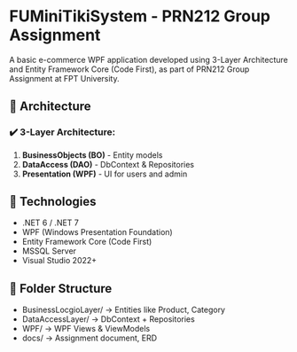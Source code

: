 # FUMiniTikiSystem - PRN212 Group Assignment

A basic e-commerce WPF application developed using 3-Layer Architecture and Entity Framework Core (Code First), as part of PRN212 Group Assignment at FPT University.

## 📐 Architecture

### ✔️ 3-Layer Architecture:
1. **BusinessObjects (BO)** - Entity models
2. **DataAccess (DAO)** - DbContext & Repositories
3. **Presentation (WPF)** - UI for users and admin

## 🧰 Technologies

- .NET 6 / .NET 7
- WPF (Windows Presentation Foundation)
- Entity Framework Core (Code First)
- MSSQL Server
- Visual Studio 2022+

## 📁 Folder Structure

- BusinessLocgioLayer/ -> Entities like Product, Category
- DataAccessLayer/ -> DbContext + Repositories
- WPF/ -> WPF Views & ViewModels
- docs/ -> Assignment document, ERD
